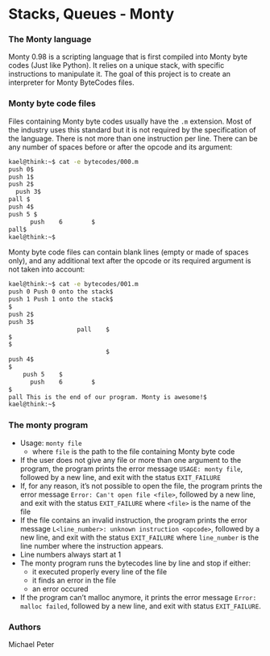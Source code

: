 # Stacks, Queues - Monty

### The Monty language

Monty 0.98 is a scripting language that is first compiled into Monty byte codes (Just like Python). It relies on a unique stack, with specific instructions to manipulate it. The goal of this project is to create an interpreter for Monty ByteCodes files.

### Monty byte code files

Files containing Monty byte codes usually have the `.m` extension. Most of the industry uses this standard but it is not required by the specification of the language. There is not more than one instruction per line. There can be any number of spaces before or after the opcode and its argument:

```bash
kael@think:~$ cat -e bytecodes/000.m
push 0$
push 1$
push 2$
  push 3$
pall $
push 4$
push 5 $
      push    6        $
pall$
kael@think:~$
```

Monty byte code files can contain blank lines (empty or made of spaces only), and any additional text after the opcode or its required argument is not taken into account:

```bash
kael@think:~$ cat -e bytecodes/001.m
push 0 Push 0 onto the stack$
push 1 Push 1 onto the stack$
$
push 2$
push 3$
                   pall    $
$
$
                           $
push 4$
$
    push 5    $
      push    6        $
$
pall This is the end of our program. Monty is awesome!$
kael@think:~$
```

### The monty program

- Usage: `monty file`
  - where `file` is the path to the file containing Monty byte code
- If the user does not give any file or more than one argument to the program, the program prints the error message `USAGE: monty file`, followed by a new line, and exit with the status `EXIT_FAILURE`
- If, for any reason, it’s not possible to open the file, the program prints the error message `Error: Can't open file <file>`, followed by a new line, and exit with the status `EXIT_FAILURE`
  where `<file>` is the name of the file
- If the file contains an invalid instruction, the program prints the error message `L<line_number>: unknown instruction <opcode>`, followed by a new line, and exit with the status `EXIT_FAILURE`
  where `line_number` is the line number where the instruction appears.
- Line numbers always start at 1
- The monty program runs the bytecodes line by line and stop if either:
  - it executed properly every line of the file
  - it finds an error in the file
  - an error occured
- If the program can’t malloc anymore, it prints the error message `Error: malloc failed`, followed by a new line, and exit with status `EXIT_FAILURE`.

### Authors

Michael Peter
